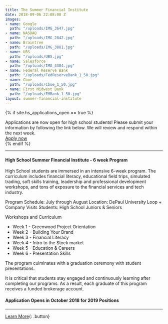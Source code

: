 ```yaml
---
title: The Summer Financial Institute
date: 2018-09-06 22:08:00 Z
images:
- name: Google
  path: "/uploads/IMG_3647.jpg"
- name: NASDAQ
  path: "/uploads/IMG_2842.jpg"
- name: Braintree
  path: "/uploads/IMG_3881.jpg"
- name: UBS
  path: "/uploads/UBS.jpg"
- name: Salesforce
  path: "/uploads/IMG_4384.jpg"
- name: Federal Reserve Bank
  path: "/uploads/FedReserveBank_1_50.jpg"
- name: Cboe
  path: "/uploads/Cboe_1_50.jpg"
- name: First Midwest Bank
  path: "/uploads/FMBank_1_50.jpg"
layout: summer-financial-institute
---
```


{% if site.hs_applications_open == true %}
<div class="applications-open lg-p3 p2 mb3">
    <div class="h3">Applications are now open for high school students! Please submit your information by following the link below.  We will review and respond within the next week.</div>
    <a href="https://www.123formbuilder.com/form-4317963/2019-HS-Student-Application" class="button">Apply now</a>
</div>
{% endif %}

* * *

#### High School Summer Financial Institute - 6 week Program

High School students are immersed in an intensive 6-week program. The curriculum includes financial literacy, educational field trips, simulated trading, soft skills training, leadership and professional development workshops, and tons of exposure to the financial services and tech industry.

Program Schedule: July through August
Location: DePaul University Loop + Company Visits
Students: High School Juniors & Seniors

Workshops and Curriculum

*   Week 1 - Greenwood Project Orientation
*   Week 2 - Building Your Brand
*   Week 3 - Financial Literacy
*   Week 4 - Intro to the Stock market
*   Week 5 - Education & Careers
*   Week 6 - Presentation Skills

The program culminates with a graduation ceremony with student presentations.

It is critical that students stay engaged and continuously learning after completing our programs. As a result, each graduate of this program receives a funded brokerage account.

#### Application Opens in October 2018 for 2019 Positions

* * *

[Learn More](mailto:info@greenwoodproject.org){: .button}


